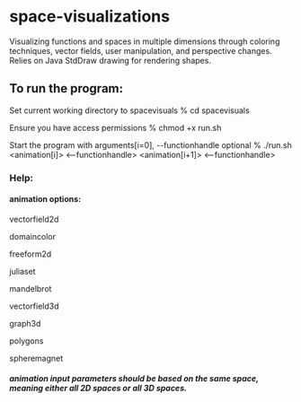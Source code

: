 # space-visualizations
Visualizing functions and spaces in multiple dimensions through coloring techniques, vector fields, user manipulation, and perspective changes. Relies on Java StdDraw drawing for rendering shapes.

## To run the program:
Set current working directory to spacevisuals
% cd spacevisuals

Ensure you have access permissions
% chmod +x run.sh

Start the program with arguments[i=0], --functionhandle optional
% ./run.sh <animation[i]> <--functionhandle> <animation[i+1]> <--functionhandle>

### Help:
#### animation options:
vectorfield2d

domaincolor

freeform2d

juliaset

mandelbrot

vectorfield3d

graph3d

polygons

spheremagnet

##### animation input parameters should be based on the same space, meaning either all 2D spaces or all 3D spaces.